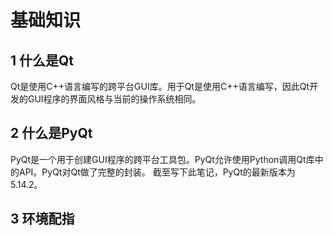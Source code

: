 # 基础知识

## 1 什么是Qt
Qt是使用C++语言编写的跨平台GUI库。用于Qt是使用C++语言编写，因此Qt开发的GUI程序的界面风格与当前的操作系统相同。

## 2 什么是PyQt
PyQt是一个用于创建GUI程序的跨平台工具包。PyQt允许使用Python调用Qt库中的API。PyQt对Qt做了完整的封装。
截至写下此笔记，PyQt的最新版本为5.14.2。

## 3 环境配指
